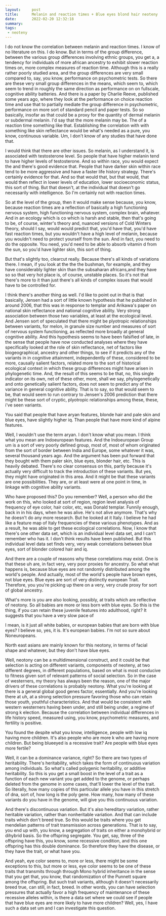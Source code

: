 ```yaml
---
layout:     post
title:      Melanin and reaction times + Blue eyes blond hair neoteny
date:       2022-02-20 12:32:18
summary:    
tags:
 - neoteny
---
```


I do not know the correlation between melanin and reaction times. I know of no literature on this. I do know. But in terms of the group difference, between the various group differences involving ethnic groups, you get a, a tendency for individuals of more african ancestry to exhibit slower reaction times on, more complex measures of reaction time. Although this is a really rather poorly studied area, and the group differences are very small compared to, say, you know, performance on psychometric tests. So there are these very small group differences in the means, which seem to, which seem to trend in roughly the same direction as performance on on fullscale, cognitive ability batteries. And there is a paper by Charlie Reeve, published some years ago, where they look at the performance on choice reaction time and use that to partially mediate the group difference in psychometric, performance on more sort of standard pencil and paper tests. So so basically, insofar as that could be a proxy for the quantity of dermal melanin or subdermal melanin. I'd say that the more melanin may be. The of a reaction time something like that. Establishing the correlation with with something like skin reflectance would be what's needed as a pure, you know, continuous variable. Um, I don't know of any studies that have done that.

I would think that there are other issues. So melanin, as I understand it, is associated with testosterone level. So people that have higher melanin tend to have higher levels of testosterone. And so within race, you would expect the and there's good evidence that. People that have darker skin within race tend to be more aggressive and have a faster life history strategy. There's certainly evidence for that. And so that would that, but that would, that would then reflect in lower levels of education, lower socioeconomic status, this sort of thing. But that doesn't, at the individual that doesn't go necessarily with intelligence. So I'm certainly not with reaction times.

So at the level of the group, then it would make sense because, you know, because reaction times are a reflection of basically a high functioning nervous system, high functioning nervous system, complex brain, whatever. And in an ecology which is co which is harsh and stable, then that's going to be, of course, winter's theory and, nuanced versions of Cold Winters theory, should I say, would would predict that, you'd have that, you'd have fast reaction times, but you wouldn't have a high level of melanin, because you wouldn't need to protect yourself from the sun. And in fact, you need to do the opposite. You need, you'd need to be able to absorb vitamin d from the sun, so you'd have lighter skin, this sort of thing.

But that's slightly too, clearcut really. Because there's all kinds of variations there. I mean, if you look at the the the bushman, for example, and they have considerably lighter skin than the subsaharan africans,and they have so so that very hot place is, of course, unstable places. So it's not that there's more to it than just there's all kinds of complex issues that would have to be controlled for. 

I think there's another thing as well. I'd like to point out in that is that basically, Jensen had a sort of little known hypothesis that he published in around 2006, that this was in response to templar and Arikawa's paper on national skin reflectance and national cognitive ability. Very strong association between those two variables, at least at the ecological level. And Jensen sort of speculated that there might be plyotropic relationships between variants, for melon, in granule size number and measures of sort of nervous system functioning, as reflected more broadly at general cognitive ability. And this hypothesis seems to have been falsified of late, in the sense that people have now conducted analyses where they have specifically looked at the role of skin reflectance, net of factors like biogeographical, ancestry and other things, to see if it predicts any of the variants in in cognitive attainment, independently of these, considered to be more, causally salient factors, related more to the sort of historical ecological context in which these group differences might have arisen in phylogenetic time. And, the result of this seems to be that, no, this single indicator on its own, net of these other, more, shall we say, phylogenetically and onto genetically salient factors, does not seem to predict any of the variance in general cognitive ability. That is to say, so that would seem to be, that would seem to run contrary to Jensen's 2006 prediction that there might be these sort of cryptic, plyotropic relationships among these, these, i've seen variants. 

You said that people that have aryan features, blonde hair and pale skin and blue eyes, have slightly higher iq. Than people that have more kind of alpine features. 

Well, I wouldn't use the term aryan. I don't know what you mean. I think what you mean are Indoeuropean features. And the Indoeuropean Group um is a sort of very poorly defined group, most of, most of whom originated from the sort of border between India and Europe, some whatever it was, several thousand years ago. And the argument has been put forward that they bought with them paler skin, blue eyes, blonder hair, etc. This is heavily debated. There's no clear consensus on this, partly because it's actually very difficult to track the introduction of these variants. But yes, they might have originated in this area. And it might be that these variants are one possibilities. They are, or at least were at one point in time, in linkage with cognitive ability variants.

Who have proposed this? Do you remember? Well, a person who did the work on this, who looked at sort of region, region level analysis of frequency of eye color, hair color, etc, was Donald templar. Funnily enough, back in in his days, when he was alive. He's not alive anymore. That's why he doesn't do any more research. But he looked at it Italy. I believe he had like a feature map of Italy frequencies of these various phenotypes. And as a result, he was able to get these ecological correlations. Now, I know that there's one other data set, which is an individual level data set, and I can't remember who has it. I don't think results have been published. But this individual level data set finds very, very weak correlations between blue eyes, sort of blonder colored hair and iq.

And there are a couple of reasons why these correlations may exist. One is that these uh are, in fact very, very poor proxies for ancestry. So what what happens is, because blue eyes are not randomly distributed among the world's people. And actually, most of the world's people have brown eyes, not blue eyes. Blue eyes are sort of very distinctly european Trait. Therefore, you you're picking up there on a very, very crude proxy for sort of global ancestry.

What's more is you are also looking, possibly, at traits which are reflective of neotony. So all babies are more or less born with blue eyes. So this is the thing, if you can retain these juvenile features into adulthood, right? It suggests that you have a very slow pace of 

I mean, is it just all white babies, or european babies that are born with blue eyes? I believe so, yes, it is. It's european babies. I'm not so sure about Noneuropeans.

North east asians are mainly known for this neotony, in terms of facial shape and whatever, but they don't have blue eyes.

Well, neotony can be a multidimensional construct, and it could be that selection is acting on different variants, components of neoteny, at two different degrees, in different populations, based on what is most conducive to fitness given sort of relevant patterns of social selection. So in the case of westerners, my theory has always been the reason, one of the major drivers of these correlations is probably neotony. What you're looking at there is a general global good genes factor, essentially. And you're looking there at uh, at a strong selection pressure favoring those who can retain those youth, youthful characteristics. And that would be consistent with western westerners having been under, and still being under, a regime of strong k election. Because the correlation between individual differences in life history speed, measured using, you know, psychometric measures, and fertility is positive. 

You found the despite what you know, intelligence, people with low iq having more children. It's also people who are more k who are having more children. But being blueeyed is a recessive trait? Are people with blue eyes more fertile?

Well, it can be a dominance variance, right? So there are two types of heritability. There's heritability, which takes the form of continuous variation among individuals. So what's called polygenic heritability, or additive heritability. So this is you get a small boost in the level of a trait as a function of each new variant you get added to the genome, or perhaps deleted from the genome in some cases, that'll lower the level of the trait. So literally, how many copies of this particular allele you have in this stretch of dna, sort of, how long is the poly gene. How many, how many of these variants do you have in the genome, will give you this continuous variation.

And there's discontinuous variation. But it's also hereditary variation, rather heritable variation, rather than nonheritable variation. And that can include traits which don't breed true. So this would be traits where you get mendelian patterns of trait transmission across generations. That is to say, you end up with, you know, a segregation of traits on either a monohybrid or dihybrid basis. So the offspring segregate. You get, say, three of the offspring have this, you know, some recessive condition, and this one offspring has this double dominance. So therefore they have the disease, or they have the trait, or what have you.

And yeah, eye color seems to, more or less, there might be some exceptions to this, but more or less, eye color seems to be one of these traits that transmits through through Mono hybrid inheritance in the sense that you get that, you know, that randomization of the Punnett square among the offspring. But such trait variants, although it doesn't necessarily breed true, can still, in fact, breed. In other words, you can have selection pressures that actually favor a high frequency of maintenance of these recessive alleles within, is there a data set where we could see if people that have blue eyes are more likely to have more children? Well, yes, I have such a data set um and I can investigate this question.
